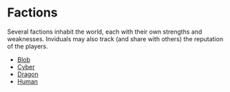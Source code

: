 # Factions

Several factions inhabit the world, each with their own strengths and weaknesses. Inviduals may also track (and share with others) the reputation of the players.

- [Blob](./blob.md)
- [Cyber](./cyber.md)
- [Dragon](./dragon.md)
- [Human](./human.md)
